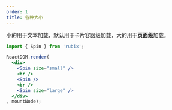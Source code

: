 ```yaml
---
order: 1
title: 各种大小
---
```


小的用于文本加载，默认用于卡片容器级加载，大的用于**页面级**加载。

````jsx
import { Spin } from 'rubix';

ReactDOM.render(
  <div>
    <Spin size="small" />
    <br />
    <Spin />
    <br />
    <Spin size="large" />
  </div>
, mountNode);
````
